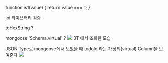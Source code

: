 
function is1(value) {
	return value === 1;
}

joi 라이브러리 검증

toHexString ?


mongoose  'Schema.virtual' ?
![](https://i.imgur.com/D07Co2s.png)
3T 에서 조회한 모습 

JSON Type로 mongoose에서 보았을 때
todoId 라는 가상의(virtual) Column을 보여준다 
![](https://i.imgur.com/W3t6zdq.png)
